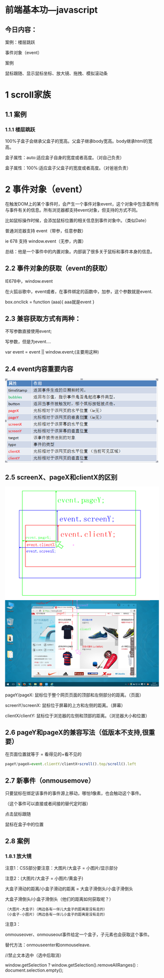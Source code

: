  

# 前端基本功—javascript 

## 今日内容：

 案例：楼层跳跃

 事件对象（event）

 案例

 鼠标跟随、显示鼠标坐标、放大镜、拖拽、模拟滚动条

 

# 1 scroll家族

## 1.1   案例

### 1.1.1    楼层跳跃

100%子盒子会继承父盒子的宽高。父盒子继承body宽高。body继承html的宽高。

盒子属性：auto:适应盒子自身的宽度或者高度。（对自己负责）

盒子属性：100%:适应盒子父盒子的宽度或者高度。（对爸爸负责）

# 2 事件对象（event）

在触发DOM上的某个事件时，会产生一个事件对象event，这个对象中包含着所有与事件有关的信息。所有浏览器都支持event对象，但支持的方式不同。

比如鼠标操作时候，会添加鼠标位置的相关信息到事件对象中。（类似Date）

普通浏览器支持 event（带参，任意参数）

ie 678 支持 window.event（无参，内置）

总结：他是一个事件中的内置对象。内部装了很多关于鼠标和事件本身的信息。

 

## 2.2   事件对象的获取（event的获取）

IE678中，window.event 

在火狐谷歌中，event或者，在事件绑定的函数中，加参，这个参数就是event.

  box.onclick = function (aaa){   aaa就是event     }

## 2.3   兼容获取方式有两种：

不写参数直接使用event;

写参数，但是为event....

var event  = event || window.event;(主要用这种)

## 2.4   event内容重要内容

<img src="media/1.png">

 

## 2.5   screenX、pageX和clientX的区别

<img src="media/2.png">

 

<img src="media/3.png">

 

pageY/pageX: 鼠标位于整个网页页面的顶部和左侧部分的距离。（页面）

screenY/screenX: 鼠标位于屏幕的上方和左侧的距离。（屏幕）

clientX/clientY: 鼠标位于浏览器的左侧和顶部的距离。（浏览器大小和位置）

## 2.6   pageY和pageX的兼容写法（低版本不支持,很重要）

在页面位置就等于 = 看得见的+看不见的

```js
pageY/pageX=event.clientY/clientX+scroll().top/scroll().left
```



## 2.7   新事件（onmousemove）

只要鼠标在绑定该事件的事件源上移动，哪怕1像素，也会触动这个事件。

（这个事件可以直接或者间接的替代定时器）

 

点击鼠标跟随

鼠标在盒子中的位置

## 2.8   案例

### 1.8.1    放大镜

注意1：CSS部分要注意：大图片/大盒子 = 小图片/显示部分

注意2：(大图片/大盒子 = 小图片/黄盒子)

大盒子滑动的距离/小盒子滑动的距离  = 大盒子滑倒头/小盒子滑倒头

大盒子滑倒头/小盒子滑倒头（他们的距离如何获取呢？）

```
（大图片-大盒子）（两边各有一伴儿大盒子的距离是没有走的）
（小盒子-小图片）（两边各有一伴儿小盒子的距离是没有走的）
```

注意3：

onmouseover、onmouseout事件给定一个盒子，子元素也会获取这个事件。

替代方法：onmouseenter和onmouseleave.

//禁止文本选中（选中后取消）

window.getSelection ? window.getSelection().removeAllRanges() : document.selection.empty();

### 

 